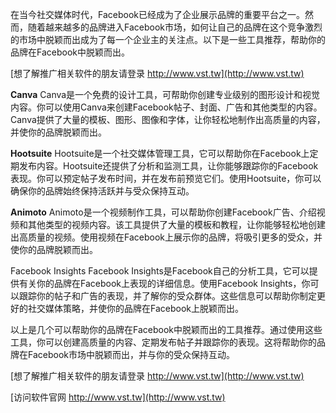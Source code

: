 在当今社交媒体时代，Facebook已经成为了企业展示品牌的重要平台之一。然而，随着越来越多的品牌进入Facebook市场，如何让自己的品牌在这个竞争激烈的市场中脱颖而出成为了每一个企业主的关注点。以下是一些工具推荐，帮助你的品牌在Facebook中脱颖而出。

[想了解推广相关软件的朋友请登录 http://www.vst.tw](http://www.vst.tw)

**Canva**
Canva是一个免费的设计工具，可帮助你创建专业级别的图形设计和视觉内容。你可以使用Canva来创建Facebook帖子、封面、广告和其他类型的内容。Canva提供了大量的模板、图形、图像和字体，让你轻松地制作出高质量的内容，并使你的品牌脱颖而出。

**Hootsuite**
Hootsuite是一个社交媒体管理工具，它可以帮助你在Facebook上定期发布内容。Hootsuite还提供了分析和监测工具，让你能够跟踪你的Facebook表现。你可以预定帖子发布时间，并在发布前预览它们。使用Hootsuite，你可以确保你的品牌始终保持活跃并与受众保持互动。

**Animoto**
Animoto是一个视频制作工具，可以帮助你创建Facebook广告、介绍视频和其他类型的视频内容。该工具提供了大量的模板和教程，让你能够轻松地创建出高质量的视频。使用视频在Facebook上展示你的品牌，将吸引更多的受众，并使你的品牌脱颖而出。

Facebook Insights
Facebook Insights是Facebook自己的分析工具，它可以提供有关你的品牌在Facebook上表现的详细信息。使用Facebook Insights，你可以跟踪你的帖子和广告的表现，并了解你的受众群体。这些信息可以帮助你制定更好的社交媒体策略，并使你的品牌在Facebook上脱颖而出。

以上是几个可以帮助你的品牌在Facebook中脱颖而出的工具推荐。通过使用这些工具，你可以创建高质量的内容、定期发布帖子并跟踪你的表现。这将帮助你的品牌在Facebook市场中脱颖而出，并与你的受众保持互动。

[想了解推广相关软件的朋友请登录 http://www.vst.tw](http://www.vst.tw)


[访问软件官网 http://www.vst.tw](http://www.vst.tw)
